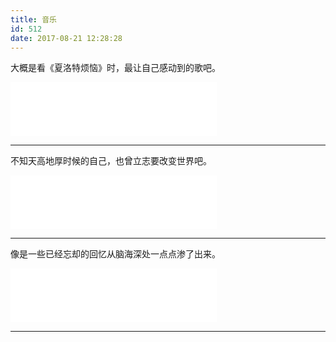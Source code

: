 ```yaml
---
title: 音乐
id: 512
date: 2017-08-21 12:28:28
---
```


大概是看《夏洛特烦恼》时，最让自己感动到的歌吧。

<iframe frameborder="no" marginwidth="0" marginheight="0" width="330" height="86" src="//music.163.com/outchain/player?type=2&amp;id=139377&amp;auto=0&amp;height=66"></iframe>

* * *

不知天高地厚时候的自己，也曾立志要改变世界吧。

<iframe frameborder="no" marginwidth="0" marginheight="0" width="330" height="86" src="//music.163.com/outchain/player?type=2&amp;id=41664790&amp;auto=0&amp;height=66"></iframe>

* * *

像是一些已经忘却的回忆从脑海深处一点点渗了出来。

<iframe frameborder="no" marginwidth="0" marginheight="0" width="330" height="86" src="//music.163.com/outchain/player?type=2&amp;id=407761576&amp;auto=0&amp;height=66"></iframe>

* * *
